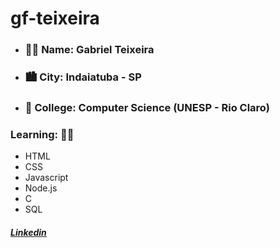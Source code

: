 # gf-teixeira  

- ### 👨‍💻 Name: Gabriel Teixeira
- ### 🏙️ City: Indaiatuba - SP
- ### 🏫 College: Computer Science (UNESP - Rio Claro)



### Learning: 🧑‍🎓
- HTML
- CSS
- Javascript
- Node.js
- C
- SQL

##### [Linkedin ](https://www.linkedin.com/in/gf-teixeira/)




